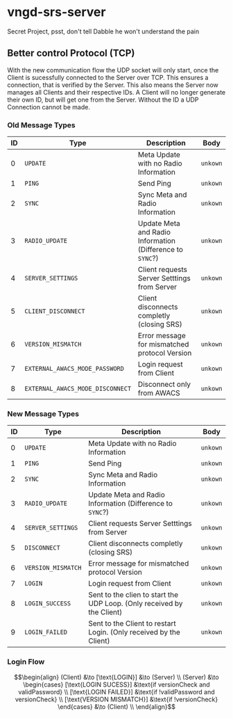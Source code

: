 # vngd-srs-server
Secret Project, psst, don't tell Dabble he won't understand the pain

## Better control Protocol (TCP)

With the new communication flow the UDP socket will only start, once the Client is sucessfully connected to the Server over TCP. This ensures a connection, that is verified by the Server. This also means the Server now manages all Clients and their respective IDs. A Client will no longer generate their own ID, but will get one from the Server. Without the ID a UDP Connection cannot be made.

### Old Message Types

| ID  | Type                             | Description                                               | Body     |
| --- | -------------------------------- | --------------------------------------------------------- | -------- |
| 0   | `UPDATE`                         | Meta Update with no Radio Information                     | `unkown` |
| 1   | `PING`                           | Send Ping                                                 | `unkown` |
| 2   | `SYNC`                           | Sync Meta and Radio Information                           | `unkown` |
| 3   | `RADIO_UPDATE`                   | Update Meta and Radio Information (Difference to `SYNC`?) | `unkown` |
| 4   | `SERVER_SETTINGS`                | Client requests Server Setttings from Server              | `unkown` |
| 5   | `CLIENT_DISCONNECT`              | Client disconnects completly (closing SRS)                | `unkown` |
| 6   | `VERSION_MISMATCH`               | Error message for mismatched protocol Version             | `unkown` |
| 7   | `EXTERNAL_AWACS_MODE_PASSWORD`   | Login request from Client                                 | `unkown` |
| 8   | `EXTERNAL_AWACS_MODE_DISCONNECT` | Disconnect only from AWACS                                | `unkown` |

### New Message Types

| ID  | Type               | Description                                                            | Body     |
| --- | ------------------ | ---------------------------------------------------------------------- | -------- |
| 0   | `UPDATE`           | Meta Update with no Radio Information                                  | `unkown` |
| 1   | `PING`             | Send Ping                                                              | `unkown` |
| 2   | `SYNC`             | Sync Meta and Radio Information                                        | `unkown` |
| 3   | `RADIO_UPDATE`     | Update Meta and Radio Information (Difference to `SYNC`?)              | `unkown` |
| 4   | `SERVER_SETTINGS`  | Client requests Server Setttings from Server                           | `unkown` |
| 5   | `DISCONNECT`       | Client disconnects completly (closing SRS)                             | `unkown` |
| 6   | `VERSION_MISMATCH` | Error message for mismatched protocol Version                          | `unkown` |
| 7   | `LOGIN`            | Login request from Client                                              | `unkown` |
| 8   | `LOGIN_SUCCESS`    | Sent to the clien to start the UDP Loop. (Only received by the Client) | `unkown` |
| 9   | `LOGIN_FAILED`     | Sent to the Client to restart Login. (Only received by the Client)     | `unkown` |

### Login Flow

```math
\begin{align}
    (Client) &\to [\text{LOGIN}] &\to (Server) \\
    (Server) &\to 
    \begin{cases}
        [\text{LOGIN SUCESS}] &\text{if versionCheck and validPassword} \\
        [\text{LOGIN FAILED}] &\text{if !validPassword and versionCheck} \\
        [\text{VERSION MISMATCH}] &\text{if !versionCheck}
    \end{cases} &\to (Client) \\
\end{align}
```
